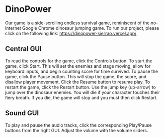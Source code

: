 # DinoPower
Our game is a side-scrolling endless survival game, reminiscent of the no-Internet Google Chrome dinosaur jumping game. To run our project, please click on the following link: https://dinopower-sierrao.vercel.app/

## Central GUI
To read the controls for the game, click the Controls button.
To start the game, click Start. This will set the enemies and stage moving, allow for keyboard inputs, and begin counting score for time survived.
To pause the game, click the Pause button. This will stop the game, the score, and disallow player movement. Click the Resume button to resume play.
To restart the game, click the Restart button. Use the jump key (up-arrow) to jump over the dinosaur enemies. You will die if your character touches their fiery breath. If you die, the game will stop and you must then click Restart.

## Sound GUI
To play and pause the audio tracks, click the corresponding Play/Pause buttons from the right GUI. Adjust the volume with the volume sliders.
